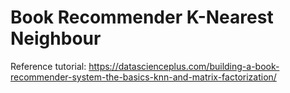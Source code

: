 # Book Recommender K-Nearest Neighbour

Reference tutorial: https://datascienceplus.com/building-a-book-recommender-system-the-basics-knn-and-matrix-factorization/
